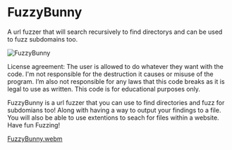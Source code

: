 # FuzzyBunny
A url fuzzer that will search recursively to find directorys and can be used to fuzz subdomains too.

![FuzzyBunny](https://github.com/user-attachments/assets/8639b18c-7b62-4aa8-b508-719fc7c41e5a)

License agreement: The user is allowed to do whatever they want with the code. I'm not responsible for the destruction it causes or misuse of the program. I’m also not responsible for any laws that this code breaks as it is legal to use as written. This code is for educational purposes only.


FuzzyBunny is a url fuzzer that you can use to find directories and fuzz for subdomians too! Along with having a way to output your findings to a file. You will also be able to use extentions to seach for files within a website. Have fun Fuzzing!

[FuzzyBunny.webm](https://github.com/user-attachments/assets/71600d8a-d19b-4939-beb2-e80ba6aac7ff)

